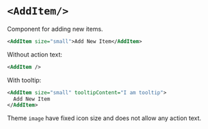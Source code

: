 # `<AddItem/>`

Component for adding new items.

```xml
<AddItem size="small">Add New Item</AddItem>
```

Without action text:

```xml
<AddItem />
```

With tooltip:

```xml
<AddItem size="small" tooltipContent="I am tooltip">
  Add New Item
</AddItem>
```

Theme `image` have fixed icon size and does not allow any action text.
